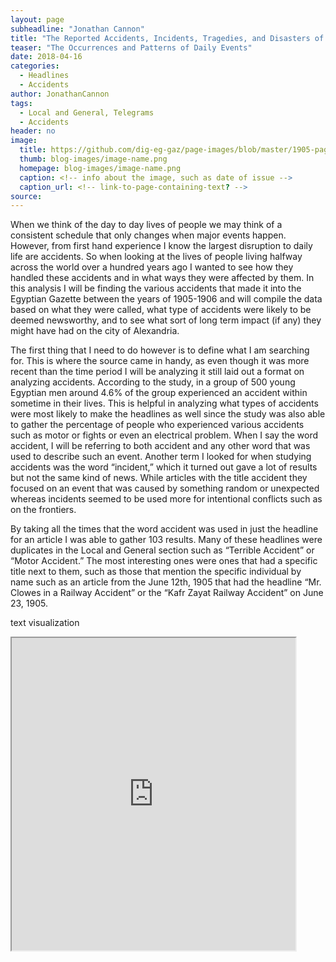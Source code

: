 ```yaml
---
layout: page
subheadline: "Jonathan Cannon"
title: "The Reported Accidents, Incidents, Tragedies, and Disasters of the Egyptian Gazette"
teaser: "The Occurrences and Patterns of Daily Events"
date: 2018-04-16
categories:
  - Headlines
  - Accidents
author: JonathanCannon
tags:
  - Local and General, Telegrams
  - Accidents
header: no
image:
  title: https://github.com/dig-eg-gaz/page-images/blob/master/1905-page-images-1/1905-01-10-p3.jpg
  thumb: blog-images/image-name.png
  homepage: blog-images/image-name.png
  caption: <!-- info about the image, such as date of issue -->
  caption_url: <!-- link-to-page-containing-text? -->
source:
---
```

When we think of the day to day lives of people we may think of a consistent schedule that only changes when major events happen.  However, from first hand experience I know the largest disruption to daily life are accidents.  So when looking at the lives of people living halfway across the world over a hundred years ago I wanted to see how they handled these accidents and in what ways they were affected by them.  In this analysis I will be finding the various accidents that made it into the Egyptian Gazette between the years of 1905-1906 and will compile the data based on what they were called, what type of accidents were likely to be deemed newsworthy, and to see what sort of long term impact (if any) they might have had on the city of Alexandria.

The first thing that I need to do however is to define what I am searching for.  This is where the source came in handy, as even though it was more recent than the time period I will be analyzing it still laid out a format on analyzing accidents.  According to the study, in a group of 500 young Egyptian men around 4.6% of the group experienced an accident within sometime in their lives.  This is helpful in analyzing what types of accidents were most likely to make the headlines as well since the study was also able to gather the percentage of people who experienced various accidents such as motor or fights or even an electrical problem.  When I say the word accident, I will be referring to both accident and any other word that was used to describe such an event.  Another term I looked for when studying accidents was the word “incident,” which it turned out gave a lot of results but not the same kind of news.  While articles with the title accident they focused on an event that was caused by something random or unexpected whereas incidents seemed to be used more for intentional conflicts such as on the frontiers.

By taking all the times that the word accident was used in just the headline for an article I was able to gather 103 results.  Many of these headlines were duplicates in the Local and General section such as “Terrible Accident” or “Motor Accident.”  The most interesting ones were ones that had a specific title next to them, such as those that mention the specific individual by name such as an article from the June 12th, 1905 that had the headline “Mr. Clowes in a Railway Accident” or the “Kafr Zayat Railway Accident” on June 23, 1905.

text visualization

<iframe src="https://public.tableau.com/views/AccidentOccurance/Sheet22?:embed=y&:display_count=yes&publish=yes" align="center" width="90%" height="500"/>

<iframe src="https://public.tableau.com/views/AccidentReaperance-Headlines/Sheet1?:embed=y&:display_count=yes" align="center" width="90%" height="500"/>

<iframe src="https://public.tableau.com/views/AccidentReaperance/Sheet2?:embed=y&:display_count=yes&publish=yes" align="center" width="90%" height="500"/>

Speaking of the year 1905, the month of June saw a large spike in railway accidents with headlines such as the two I mentioned in the previous paragraph as well as those with the title “Cairo Express Derailed” and “Another Railway Accident.”  This indicates a massive problem with the Egyptian rail system if it was a frequent enough disaster to be a cause for discussion repeatedly in the Egyptian Gazette.  Another accident that got multiple articles was when the King of England ending up tearing a tendon in his leg.  According to the articles (one was published on the 17th of November and another on the 18th in the year 1905) King Edward VII had ended up tearing a tendon above his ankle.  The articles focused on separate issues, with the preliminary one giving the details about where the King had his accident, what he was doing, and tried to downplay what exactly happened to him while the follow-up that was issued the following day gave the specific details such as where the injury was, who was surrounding and greeting the King during his rough time, and what he plans to do since he was issued to be in no danger anymore.

These two articles help illustrate who was reading the Egyptian Gazette, cause while the railway accidents and other disasters that frequently made the news were never issued a follow-up (including one of the specific headlines that had a government agent named) the only one to receive one was based on a foreign king.  This points the disparity between using the Egyptian Gazette as a source for the common Alexandrian people as this paper was written for an international audience in mind and focused on English events whenever they had any impact on its citizens.

Another term I was expecting to yield results was any headline pertaining to tragedy, however to my surprise I was only able to pull up 17 headlines containing the word.  The title seemed to indicate that when it was used it was during an act that was either indefensible or an incident that had personal information on the victims.  One such example was on January 4, 1905 when two men were killed by a third when they all wished to marry the sister to one of the victims.  This seems to indicate that the news did not try to stir emotions as tragedy is usually implied to an act that was meant to stir up emotions.  Even when I tried to broaden the search by then going to tragic it came up with even less results with a measly 4.  Most of these events could not even be labeled as accidents as the previous article I highlighted and another titled “M. Cronier’s Tragic Suicide” were intentional and thus do not fit into the scope of the search.

The last term I decided to hunt for in my topic was the term “disaster.”  This also pulled a surprisingly low number of results with just 16 in the headline.  These events seem to correlate to stories that have no good things about them, such as one from the July 10th edition from 1905 that had a headline for “French Submarine Disaster: Crew Reported Dead” when a submarine was almost saved by a crane only to be dropped back after fresh air was brought in to prolong their suffering.  Most of these headlines also seem to happen to either international areas or to ship accidents with three headlines for Submarine disasters being the most used stories.

The other term that pulled popular reports was the term incidents, that came up with 43 headlines.  Most of these incidents as I mentioned before were based more on international incidents such as frontier skirmishes that happened in areas such as Morocco and the North Sea or happened in international waters such as the “Andromeda Incident” that happened on the 10th of January in 1905.  This language indicates how the term accidents and incidents were used, as while they could be mean events that were caused by something tragic or unintentional they were events that involved only one party and an event that happened on an international level respectively.

All these results were gathered by using Xpath’s results features using the find and replace function.  This turned out to be a great way to find what I was looking for, as since my topic was dealing mostly with headlines and the diction that was used in it.  It also helped that the Xpath queries had specifications that I could use.  These involved searching in just the headlines as well as using the \w+ feature to find which words were most likely to follow accident.  These turned out to generate the most results than other methods of searching as this limited this to just articles meant to grab attention with the word accident rather than being used in the middle of a sentence.

Other ways this search could be improved upon would be by doing both more research as well as using more data.  This could be done by digging deeper into the articles themselves to compare the similarities between articles in terms of the words in the passage.  Perhaps these articles have a certain area in which to occupy and this could be analyzed by comparing the number of words or the similarities in language to see if they all have a connecting theme.

<iframe src="https://public.tableau.com/views/AccidentOccurance/Sheet22?:embed=y&:display_count=yes&publish=yes" align="center" width="90%" height="500"/>

<iframe src="https://public.tableau.com/views/AccidentReaperance-Headlines/Sheet1?:embed=y&:display_count=yes" align="center" width="90%" height="500"/>

<iframe src="https://public.tableau.com/views/AccidentReaperance/Sheet2?:embed=y&:display_count=yes&publish=yes" align="center" width="90%" height="500"/>

By using Tableau I was able to make the data visible.  The charts indicate the various patterns and occurrences of the term accident itself and when it appeared in the Egyptian Gazette.  The first graph "Accident Occurrence" was used to show the general trend of accidents from the years 1905 to 1906.  The Table for the reappearance for headlines containing the word accident was used, and the other various graph that follow this style was used to compare the different categories of accidents that were featured in the Egyptian Gazette.

These headlines help to paint what this world was like to live in, either through learning about the individual stories that people would have gossiped about in the streets or by even detailing some of the day to day events that impacted the people.  These events are themselves tricky to define as I am sure there were more accidents in the city that did not make it into the Egyptian Gazette and thus lost to us, but this is a good starting point to gather information on the most exciting and mundane act in an average citizen’s day.

Afifi, Raouf M., Sameh Sh. Zaytou, Ahmed A. El Raggal, Amani Qulali, and Hesham A. K. Ayoub. 2015. "Involvement of Male Youth into Accidents in Upper Egypt: Pattern and Risk Analysis." Health (1949-4998) 7, no. 8: 965-975.

https://www.flickr.com/photos/124446949@N06/35500328521
